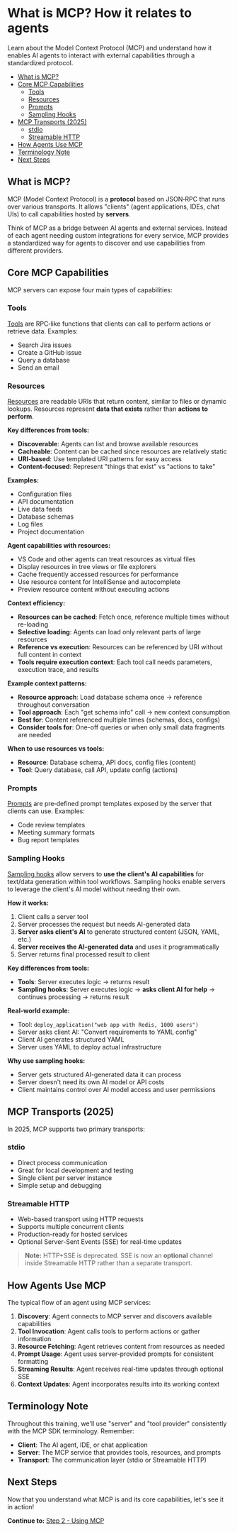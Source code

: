 # What is MCP? How it relates to agents

Learn about the Model Context Protocol (MCP) and understand how it enables AI agents to interact with external capabilities through a standardized protocol.

- [What is MCP?](#what-is-mcp)
- [Core MCP Capabilities](#core-mcp-capabilities)
  - [Tools](#tools)
  - [Resources](#resources)
  - [Prompts](#prompts)
  - [Sampling Hooks](#sampling-hooks)
- [MCP Transports (2025)](#mcp-transports-2025)
  - [stdio](#stdio)
  - [Streamable HTTP](#streamable-http)
- [How Agents Use MCP](#how-agents-use-mcp)
- [Terminology Note](#terminology-note)
- [Next Steps](#next-steps)

## What is MCP?

MCP (Model Context Protocol) is a **protocol** based on JSON‑RPC that runs over various transports. It allows "clients" (agent applications, IDEs, chat UIs) to call capabilities hosted by **servers**.

Think of MCP as a bridge between AI agents and external services. Instead of each agent needing custom integrations for every service, MCP provides a standardized way for agents to discover and use capabilities from different providers.

## Core MCP Capabilities

MCP servers can expose four main types of capabilities:

### Tools

[Tools](https://modelcontextprotocol.io/specification/2025-06-18/server/tools) are RPC‑like functions that clients can call to perform actions or retrieve data. Examples:

- Search Jira issues
- Create a GitHub issue
- Query a database
- Send an email

### Resources

[Resources](https://modelcontextprotocol.io/specification/2025-06-18/server/resources) are readable URIs that return content, similar to files or dynamic lookups. Resources represent **data that exists** rather than **actions to perform**.

**Key differences from tools:**

- **Discoverable**: Agents can list and browse available resources
- **Cacheable**: Content can be cached since resources are relatively static
- **URI-based**: Use templated URI patterns for easy access
- **Content-focused**: Represent "things that exist" vs "actions to take"

**Examples:**

- Configuration files
- API documentation
- Live data feeds
- Database schemas
- Log files
- Project documentation

**Agent capabilities with resources:**

- VS Code and other agents can treat resources as virtual files
- Display resources in tree views or file explorers
- Cache frequently accessed resources for performance
- Use resource content for IntelliSense and autocomplete
- Preview resource content without executing actions

**Context efficiency:**

- **Resources can be cached**: Fetch once, reference multiple times without re-loading
- **Selective loading**: Agents can load only relevant parts of large resources
- **Reference vs execution**: Resources can be referenced by URI without full content in context
- **Tools require execution context**: Each tool call needs parameters, execution trace, and results

**Example context patterns:**

- **Resource approach**: Load database schema once → reference throughout conversation
- **Tool approach**: Each "get schema info" call → new context consumption
- **Best for**: Content referenced multiple times (schemas, docs, configs)
- **Consider tools for**: One-off queries or when only small data fragments are needed

**When to use resources vs tools:**

- **Resource**: Database schema, API docs, config files (content)
- **Tool**: Query database, call API, update config (actions)

### Prompts

[Prompts](https://modelcontextprotocol.io/specification/2025-06-18/server/prompts) are pre‑defined prompt templates exposed by the server that clients can use. Examples:

- Code review templates
- Meeting summary formats
- Bug report templates

### Sampling Hooks

[Sampling hooks](https://modelcontextprotocol.io/specification/2025-06-18/client/sampling) allow servers to **use the client's AI capabilities** for text/data generation within tool workflows. Sampling hooks enable servers to leverage the client's AI model without needing their own.

**How it works:**

1. Client calls a server tool
2. Server processes the request but needs AI-generated data
3. **Server asks client's AI** to generate structured content (JSON, YAML, etc.)
4. **Server receives the AI-generated data** and uses it programmatically
5. Server returns final processed result to client

**Key differences from tools:**

- **Tools**: Server executes logic → returns result
- **Sampling hooks**: Server executes logic → **asks client AI for help** → continues processing → returns result

**Real-world example:**

- Tool: `deploy_application("web app with Redis, 1000 users")`
- Server asks client AI: "Convert requirements to YAML config"
- Client AI generates structured YAML
- Server uses YAML to deploy actual infrastructure

**Why use sampling hooks:**

- Server gets structured AI-generated data it can process
- Server doesn't need its own AI model or API costs
- Client maintains control over AI model access and user permissions

## MCP Transports (2025)

In 2025, MCP supports two primary transports:

### stdio

- Direct process communication
- Great for local development and testing
- Single client per server instance
- Simple setup and debugging

### Streamable HTTP

- Web-based transport using HTTP requests
- Supports multiple concurrent clients
- Production-ready for hosted services
- Optional Server-Sent Events (SSE) for real-time updates

> **Note:** HTTP+SSE is deprecated. SSE is now an **optional** channel inside Streamable HTTP rather than a separate transport.

## How Agents Use MCP

The typical flow of an agent using MCP services:

1. **Discovery**: Agent connects to MCP server and discovers available capabilities
2. **Tool Invocation**: Agent calls tools to perform actions or gather information
3. **Resource Fetching**: Agent retrieves content from resources as needed
4. **Prompt Usage**: Agent uses server-provided prompts for consistent formatting
5. **Streaming Results**: Agent receives real-time updates through optional SSE
6. **Context Updates**: Agent incorporates results into its working context

## Terminology Note

Throughout this training, we'll use "server" and "tool provider" consistently with the MCP SDK terminology. Remember:

- **Client**: The AI agent, IDE, or chat application
- **Server**: The MCP service that provides tools, resources, and prompts
- **Transport**: The communication layer (stdio or Streamable HTTP)

## Next Steps

Now that you understand what MCP is and its core capabilities, let's see it in action!

**Continue to:** [Step 2 - Using MCP](2-using-mcp.md)
